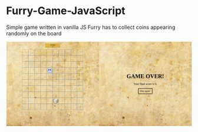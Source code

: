 # Furry-Game-JavaScript
Simple game written in vanilla JS
Furry has to collect coins appearing randomly on the board

![furry](https://github.com/hardfi/Furry-Game-JavaScript/blob/master/images/screen.jpg)
